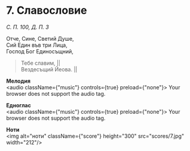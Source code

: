 # 7. Славословие

_С. П. 100, Д. П. 3_

Отче, Сине, Светий Душе,  
Сий Един във три Лица,  
Господ Бог Единосъщний,  

> Тебе славим, ||  
> Вездесъщий Йеова. ||

**Мелодия**  
<audio className={"music"} controls={true} preload={"none"}>
    <source src="mp3/7.mp3" type="audio/mpeg"/>
    Your browser does not support the audio tag.
</audio>

**Едноглас**  
<audio className={"music"} controls={true} preload={"none"}>
    <source src="transp/7.mp3" type="audio/mpeg"/>
    Your browser does not support the audio tag.
</audio>

**Ноти**  
<img alt="ноти" className={"score"} height="300" src="scores/7.jpg" width="212"/>
